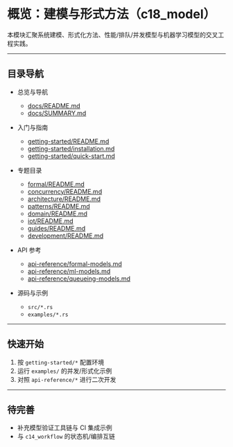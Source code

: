 # 概览：建模与形式方法（c18_model）

本模块汇聚系统建模、形式化方法、性能/排队/并发模型与机器学习模型的交叉工程实践。

---

## 目录导航

- 总览与导航
  - [docs/README.md](./README.md)
  - [docs/SUMMARY.md](./SUMMARY.md)

- 入门与指南
  - [getting-started/README.md](./getting-started/README.md)
  - [getting-started/installation.md](./getting-started/installation.md)
  - [getting-started/quick-start.md](./getting-started/quick-start.md)

- 专题目录
  - [formal/README.md](./formal/README.md)
  - [concurrency/README.md](./concurrency/README.md)
  - [architecture/README.md](./architecture/README.md)
  - [patterns/README.md](./patterns/README.md)
  - [domain/README.md](./domain/README.md)
  - [iot/README.md](./iot/README.md)
  - [guides/README.md](./guides/README.md)
  - [development/README.md](./development/README.md)

- API 参考
  - [api-reference/formal-models.md](./api-reference/formal-models.md)
  - [api-reference/ml-models.md](./api-reference/ml-models.md)
  - [api-reference/queueing-models.md](./api-reference/queueing-models.md)

- 源码与示例
  - `src/*.rs`
  - `examples/*.rs`

---

## 快速开始

1) 按 `getting-started/*` 配置环境
2) 运行 `examples/` 的并发/形式化示例
3) 对照 `api-reference/*` 进行二次开发

---

## 待完善

- 补充模型验证工具链与 CI 集成示例
- 与 `c14_workflow` 的状态机/编排互链
